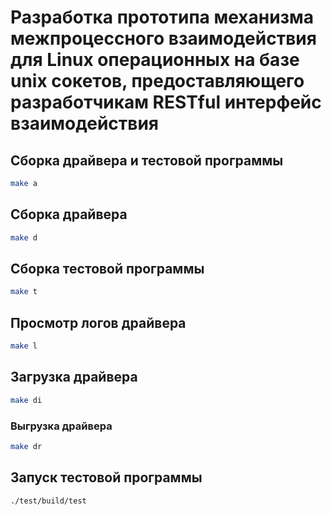 # Разработка прототипа механизма межпроцессного взаимодействия для Linux операционных на базе unix сокетов, предоставляющего разработчикам RESTful интерфейс взаимодействия

## Сборка драйвера и тестовой программы
```bash
make a
```

## Сборка драйвера
```bash
make d
```

## Сборка тестовой программы
```bash
make t
```

## Просмотр логов драйвера
```bash
make l
```

## Загрузка драйвера
```bash
make di
```

### Выгрузка драйвера
```bash
make dr
```

## Запуск тестовой программы
```
./test/build/test
```
